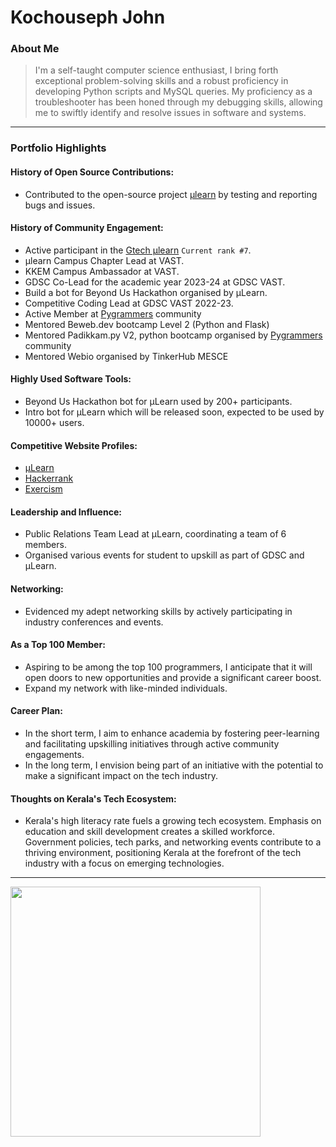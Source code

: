 # Kochouseph John

### About Me

> I'm a self-taught computer science enthusiast, I bring forth exceptional problem-solving skills and a robust proficiency in developing Python scripts and MySQL queries. My proficiency as a troubleshooter has been honed through my debugging skills, allowing me to swiftly identify and resolve issues in software and systems.

---

### Portfolio Highlights


#### History of Open Source Contributions:

- Contributed to the open-source project [μlearn](https://github.com/gtech-mulearn/mulearn) by testing and reporting bugs and issues.

#### History of Community Engagement:

- Active participant in the [Gtech μlearn](https://discord.gg/tech-community) `Current rank #7`.
- μlearn Campus Chapter Lead at VAST.
- KKEM Campus Ambassador at VAST.
- GDSC Co-Lead for the academic year 2023-24 at GDSC VAST.
- Build a bot for Beyond Us Hackathon organised by μLearn.
- Competitive Coding Lead at GDSC VAST 2022-23.
- Active Member at [Pygrammers](https://pygrammers.org/) community
- Mentored Beweb.dev bootcamp Level 2 (Python and Flask)
- Mentored Padikkam.py V2, python bootcamp organised by [Pygrammers](https://pygrammers.org/) community
- Mentored Webio organised by TinkerHub MESCE

#### Highly Used Software Tools:

- Beyond Us Hackathon bot for μLearn used by 200+ participants.
- Intro bot for μLearn which will be released soon, expected to be used by 10000+ users.

#### Competitive Website Profiles:

- [μLearn](https://app.mulearn.org/profile/kochousephjohn@mulearn)
- [Hackerrank](https://www.hackerrank.com/kochousephjohn26)
- [Exercism](https://exercism.org/profiles/Kochouseph26John)

#### Leadership and Influence:

- Public Relations Team Lead at μLearn, coordinating a team of 6 members.
- Organised various events for student to upskill as part of GDSC and μLearn.

#### Networking:

- Evidenced my adept networking skills by actively participating in industry conferences and events.

#### As a Top 100 Member:

- Aspiring to be among the top 100 programmers, I anticipate that it will open doors to new opportunities and provide a significant career boost.
- Expand my network with like-minded individuals.

#### Career Plan:

- In the short term, I aim to enhance academia by fostering peer-learning and facilitating upskilling initiatives through active community engagements.
- In the long term, I envision being part of an initiative with the potential to make a significant impact on the tech industry.

#### Thoughts on Kerala's Tech Ecosystem:

- Kerala's high literacy rate fuels a growing tech ecosystem. Emphasis on education and skill development creates a skilled workforce. Government policies, tech parks, and networking events contribute to a thriving environment, positioning Kerala at the forefront of the tech industry with a focus on emerging technologies.

---
<img
    src="https://mulearn.org/embed/rank/kochousephjohn@mulearn"
    width="400px">
</img>
